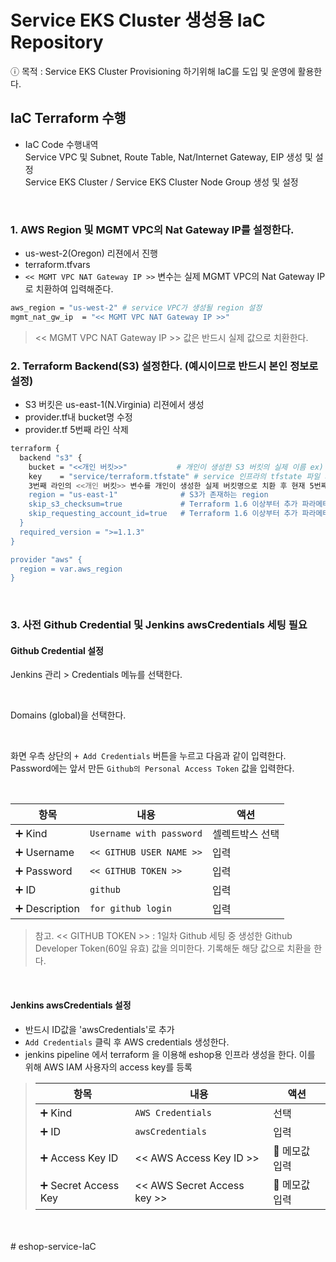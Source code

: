 # Service EKS Cluster 생성용 IaC Repository

ⓘ 목적 : Service EKS Cluster Provisioning 하기위해 IaC를 도입 및 운영에 활용한다.

## IaC Terraform 수행
 - IaC Code 수행내역    
   Service VPC 및 Subnet, Route Table, Nat/Internet Gateway, EIP 생성 및 설정    
   Service EKS Cluster / Service EKS Cluster Node Group 생성 및 설정    
      
<br>

### 1. AWS Region 및 MGMT VPC의 Nat Gateway IP를 설정한다.

- us-west-2(Oregon) 리젼에서 진행
- terraform.tfvars
- `<< MGMT VPC NAT Gateway IP >>` 변수는 실제 MGMT VPC의 Nat Gateway IP로 치환하여 입력해준다.

```bash
aws_region = "us-west-2" # service VPC가 생성될 region 설정
mgmt_nat_gw_ip  = "<< MGMT VPC NAT Gateway IP >>"
```
> << MGMT VPC NAT Gateway IP >> 값은 반드시 실제 값으로 치환한다.


### 2. Terraform Backend(S3) 설정한다. (예시이므로 반드시 본인 정보로 설정)

- S3 버킷은 us-east-1(N.Virginia) 리젼에서 생성
- provider.tf내 bucket명 수정
- provider.tf 5번째 라인 삭제

```bash
terraform {
  backend "s3" {
    bucket = "<<개인 버킷>>"           # 개인이 생성한 S3 버킷의 실제 이름 ex) bucket = t3msp
    key    = "service/terraform.tfstate" # service 인프라의 tfstate 파일 저장 path(고정값)
    3번째 라인의 <<개인 버킷>> 변수를 개인이 생성한 실제 버킷명으로 치환 후 현재 5번째 라인도 같이 삭제합니다. ex) bucket = "t3msp" -- (provider.tf 3번째 라인 bucket값 치환 && 현재 5번째 라인 전체 삭제)
    region = "us-east-1"              # S3가 존재하는 region
    skip_s3_checksum=true             # Terraform 1.6 이상부터 추가 파라메터
    skip_requesting_account_id=true   # Terraform 1.6 이상부터 추가 파라메터
  }
  required_version = ">=1.1.3"
}

provider "aws" {
  region = var.aws_region
}
```

<br>

### 3. 사전 Github Credential 및 Jenkins awsCredentials 세팅 필요


#### Github Credential 설정

Jenkins 관리 > Credentials 메뉴를 선택한다.

<br>

Domains (global)을 선택한다.

<br>

화면 우측 상단의 `+ Add Credentials` 버튼을 누르고 다음과 같이 입력한다. Password에는 앞서 만든 `Github의 Personal Access Token` 값을 입력한다.

<br>

|항목|내용|액션|
|---|---|---|
|➕ Kind  | `Username with password`|셀렉트박스 선택|
|➕ Username | `<< GITHUB USER NAME >>`|입력|
|➕ Password |`<< GITHUB TOKEN >>`|입력|
|➕ ID |`github`|입력|
|➕ Description |`for github login`|입력|
> 참고. << GITHUB TOKEN >> : 1일차 Github 세팅 중 생성한 Github Developer Token(60일 유효) 값을 의미한다. 기록해둔 해당 값으로 치환을 한다.

<br>

#### Jenkins awsCredentials 설정

- 반드시 ID값을 'awsCredentials'로 추가
- `Add Credentials` 클릭 후 AWS credentials 생성한다.
- jenkins pipeline 에서 terraform 을 이용해 eshop용 인프라 생성을 한다. 이를 위해 AWS IAM 사용자의 access key를 등록

> |항목|내용|액션|
> |---|---|---|
> |➕ Kind | `AWS Credentials` | 선택|
> |➕ ID |  `awsCredentials` | 입력|
> |➕ Access Key ID |  << AWS Access Key ID >> | 📌 메모값 입력|
> |➕ Secret Access Key  | << AWS Secret Access key >> | 📌 메모값 입력|

<br>
<br># eshop-service-IaC
